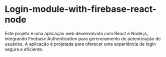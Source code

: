 # Login-module-with-firebase-react-node
Este projeto é uma aplicação web desenvolvida com React e Node.js, integrando Firebase Authentication para gerenciamento de autenticação de usuários. A aplicação é projetada para oferecer uma experiência de login segura e eficiente.
